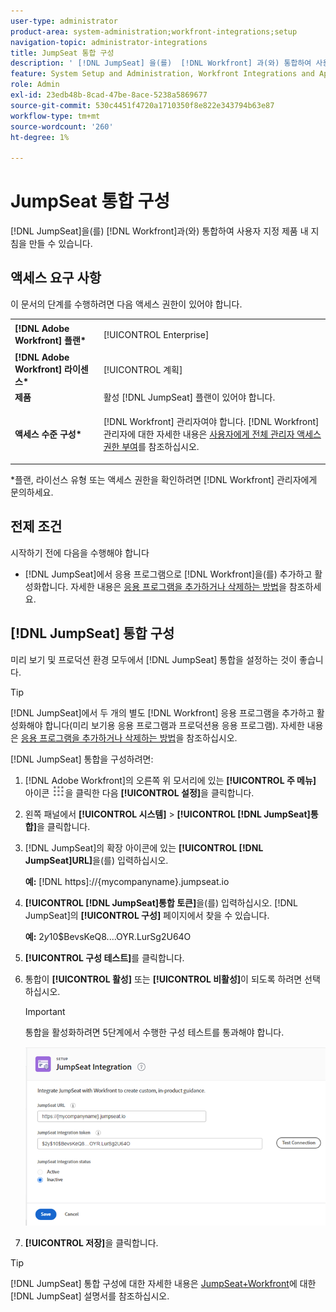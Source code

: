 ```yaml
---
user-type: administrator
product-area: system-administration;workfront-integrations;setup
navigation-topic: administrator-integrations
title: JumpSeat 통합 구성
description: ' [!DNL JumpSeat] 을(를)  [!DNL Workfront] 과(와) 통합하여 사용자 지정 제품 내 지침을 만들 수 있습니다.'
feature: System Setup and Administration, Workfront Integrations and Apps
role: Admin
exl-id: 23edb48b-8cad-47be-8ace-5238a5869677
source-git-commit: 530c4451f4720a1710350f8e822e343794b63e87
workflow-type: tm+mt
source-wordcount: '260'
ht-degree: 1%

---
```


# JumpSeat 통합 구성

[!DNL JumpSeat]을(를) [!DNL Workfront]과(와) 통합하여 사용자 지정 제품 내 지침을 만들 수 있습니다.

## 액세스 요구 사항

이 문서의 단계를 수행하려면 다음 액세스 권한이 있어야 합니다.

<table style="table-layout:auto"> 
 <col> 
 <col> 
 <tbody> 
  <tr> 
   <td role="rowheader"><strong>[!DNL Adobe Workfront] 플랜*</strong></td> 
   <td> <p>[!UICONTROL Enterprise] </p> </td> 
  </tr> 
  <tr> 
   <td role="rowheader"><strong>[!DNL Adobe Workfront] 라이센스*</strong></td> 
   <td>[!UICONTROL 계획]</td> 
  </tr> 
  <tr> 
   <td role="rowheader"><strong>제품</strong></td> 
   <td>활성 [!DNL JumpSeat] 플랜이 있어야 합니다.</td> 
  </tr> 
  <tr> 
   <td role="rowheader"><strong>액세스 수준 구성*</strong></td> 
   <td> <p> [!DNL Workfront] 관리자여야 합니다. [!DNL Workfront] 관리자에 대한 자세한 내용은 <a href="../../administration-and-setup/add-users/configure-and-grant-access/grant-a-user-full-administrative-access.md" class="MCXref xref">사용자에게 전체 관리자 액세스 권한 부여</a>를 참조하십시오.</p> </td> 
  </tr> 
 </tbody> 
</table>

&#42;플랜, 라이선스 유형 또는 액세스 권한을 확인하려면 [!DNL Workfront] 관리자에게 문의하세요.

## 전제 조건

시작하기 전에 다음을 수행해야 합니다

* [!DNL JumpSeat]에서 응용 프로그램으로 [!DNL Workfront]을(를) 추가하고 활성화합니다. 자세한 내용은 [응용 프로그램을 추가하거나 삭제하는 방법](https://support.jumpseat.io/article/how-to-add-an-application/)을 참조하세요.

## [!DNL JumpSeat] 통합 구성

미리 보기 및 프로덕션 환경 모두에서 [!DNL JumpSeat] 통합을 설정하는 것이 좋습니다.

>[!TIP]
>
>[!DNL JumpSeat]에서 두 개의 별도 [!DNL Workfront] 응용 프로그램을 추가하고 활성화해야 합니다(미리 보기용 응용 프로그램과 프로덕션용 응용 프로그램). 자세한 내용은 [응용 프로그램을 추가하거나 삭제하는 방법](https://support.jumpseat.io/article/how-to-add-an-application/)을 참조하십시오.

[!DNL JumpSeat] 통합을 구성하려면:

1. [!DNL Adobe Workfront]의 오른쪽 위 모서리에 있는 **[!UICONTROL 주 메뉴]** 아이콘 ![](assets/main-menu-icon.png)을 클릭한 다음 **[!UICONTROL 설정]**&#x200B;을 클릭합니다.
1. 왼쪽 패널에서 **[!UICONTROL 시스템]** > **[!UICONTROL [!DNL JumpSeat]통합]**&#x200B;을 클릭합니다.
1. [!DNL JumpSeat]의 확장 아이콘에 있는 **[!UICONTROL [!DNL JumpSeat]URL]**&#x200B;을(를) 입력하십시오.

   **예:** [!DNL https]://{mycompanyname}.jumpseat.io

1. **[!UICONTROL [!DNL JumpSeat]통합 토큰]**&#x200B;을(를) 입력하십시오. [!DNL JumpSeat]의 **[!UICONTROL 구성]** 페이지에서 찾을 수 있습니다.

   **예:** $2y$10$BevsKeQ8....OYR.LurSg2U64O

1. **[!UICONTROL 구성 테스트]**&#x200B;를 클릭합니다.
1. 통합이 **[!UICONTROL 활성]** 또는 **[!UICONTROL 비활성]**&#x200B;이 되도록 하려면 선택하십시오.

   >[!IMPORTANT]
   >
   >통합을 활성화하려면 5단계에서 수행한 구성 테스트를 통과해야 합니다.

   ![JumpSeat 통합 페이지](assets/jumpseat-integration-page.png)

1. **[!UICONTROL 저장]**&#x200B;을 클릭합니다.

>[!TIP]
>
>[!DNL JumpSeat] 통합 구성에 대한 자세한 내용은 [JumpSeat+Workfront](https://jumpseat.io/landing-page/jumpseat-workfront/)에 대한 [!DNL JumpSeat] 설명서를 참조하십시오.
